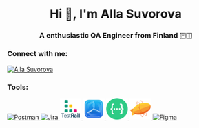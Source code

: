 <h1 align="center">Hi 👋, I'm Alla Suvorova</h1>
<h3 align="center">A enthusiastic QA Engineer from Finland 🇫🇮</h3>

<h3 align="left">Connect with me:</h3>
<p align="left">
<a href="https://www.linkedin.com/in/alla-suvorova-9b606125" target="blank"><img align="center" src="https://raw.githubusercontent.com/rahuldkjain/github-profile-readme-generator/master/src/images/icons/Social/linked-in-alt.svg" alt="Alla Suvorova" height="30" width="40" /></a>
</p>

<h3 align="left">Tools:</h3>
<p align="left"> 

<a href="https://postman.com" target="_blank" rel="noreferrer"> 
<img src="https://www.vectorlogo.zone/logos/getpostman/getpostman-icon.svg" alt="Postman" width="50" height="50"/> 
</a> 

<a href="https://www.atlassian.com/software/jira" target="_blank" rel="noreferrer"> 
<img src="https://cdn.jsdelivr.net/gh/devicons/devicon@latest/icons/jira/jira-original-wordmark.svg" alt="Jira" width="50" height="50"/> 
</a> 

<a href="https://www.testrail.com/" target="_blank" rel="noreferrer"> 
<img src="https://github.com/qajenna/qajenna/blob/main/icons/TestRail.png" alt="TestRail" width="50" height="50"/> 
</a> 

<a href="https://developer.apple.com/testflight/">
<img src="https://github.com/qajenna/qajenna/blob/main/icons/Testflight.png" alt="Testflight" width="50" height="50" />
</a> 

<a href="https://swagger.io/">
<img src="https://github.com/qajenna/qajenna/blob/main/icons/swagger.png" alt="Swagger" width="50" height="50" />
</a>

<a href="https://zeplin.io/">
<img src="https://github.com/qajenna/qajenna/blob/main/icons/Zeplin.png" alt="Zeplin" width="50" height="50" /> 
</a>

<a href="https://www.figma.com/" target="_blank" rel="noreferrer"> 
<img src="https://www.vectorlogo.zone/logos/figma/figma-icon.svg" alt="Figma" width="50" height="50"/> 
</a> 

 </p>
